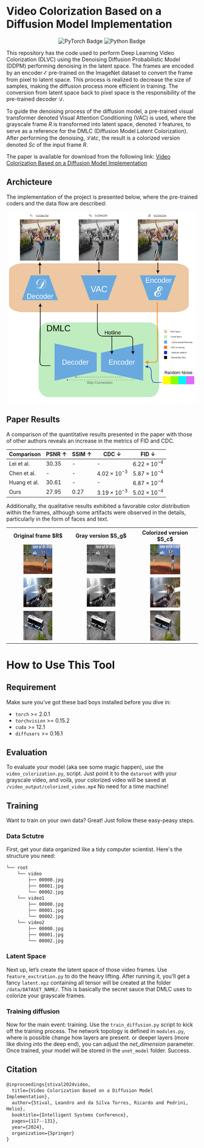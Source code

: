 # Video Colorization Based on a Diffusion Model Implementation

<p align="center">
  <img src="https://img.shields.io/badge/-pytorch-FA8072?logo=pytorch" alt="PyTorch Badge">
  <img src="https://img.shields.io/badge/-python-B0E0E6?logo=python" alt="Python Badge">
</p>

This repository has the code used to perform Deep Learning Video Colorization (DLVC) using the Denoising Diffusion Probabilistic Model (DDPM) performing denoising in the latent space. The frames are encoded by an encoder $\mathcal{E}$ pre-trained on the ImageNet dataset to convert the frame from pixel to latent space. This process is realized to decrease the size of samples, making the diffusion process more efficient in training. The conversion from latent space back to pixel space is the responsibility of the pre-trained decoder $\mathcal{D}$.

To guide the denoising process of the diffusion model, a pre-trained visual transformer denoted Visual Attention Conditioning (VAC) is used, where the grayscale frame $R$ is transformed into latent space, denoted $\mathcal{V}{\text{features}}$, to serve as a reference for the DMLC (Diffusion Model Latent Colorization). After performing the denoising, $\mathcal{L}{\text{at}c}$, the result is a colorized version denoted $S{c}$ of the input frame $R$.

The paper is available for download from the following link: [Video Colorization Based on a Diffusion Model Implementation](https://link.springer.com/chapter/10.1007/978-3-031-66329-1_10)

## Archicteure
The implementation of the project is presented below, where the pre-trained coders and the data flow are described:

<p align="center">
    <img src="readme/network.svg" alt="Model Workflow" style="height: 500px; width:500px;"/>
</p>

## Paper Results
A comparison of the quantitative results presented in the paper with those of other authors reveals an increase in the metrics of FID and CDC.

| **Comparison** | **PSNR $\uparrow$** | **SSIM $\uparrow$** | **CDC $\downarrow$** | **FID $\downarrow$** |
|----------------|---------------------|---------------------|----------------------|----------------------|
| Lei et al.     | 30.35               | -                   | -                    | $6.22 \times 10^{-4}$ |
| Chen et al.    | -                   | -                   | $4.02 \times 10^{-3}$| $5.87 \times 10^{-4}$ |
| Huang et al.   | 30.61               | -                   | -                    | $6.87 \times 10^{-4}$ |
| Ours           | 27.95               | 0.27                | $3.19 \times 10^{-3}$| $5.02 \times 10^{-4}$ |

Additionally, the qualitative results exhibited a favorable color distribution within the frames, although some artifacts were observed in the details, particularly in the form of faces and text.

<table style="width:100%; text-align:center;">
    <tr>
        <th style="text-align:center;">Original frame $R$</th>
        <th style="text-align:center;">Gray version $S_g$</th>
        <th style="text-align:center;">Colorized version $S_c$</th>
    </tr>
    <tr>
        <td style="text-align:center;"><div style="display:inline-block;"><img src="readme/R.jpg" width="50%"></div></td>
        <td style="text-align:center;"><div style="display:inline-block;"><img src="readme/sg.jpg" width="50%"></div></td>
        <td style="text-align:center;"><div style="display:inline-block;"><img src="readme/tenis_vest_sc.jpg" width="50%"></div></td>
    </tr>
    <tr>
        <td style="text-align:center;"><div style="display:inline-block;"><img src="readme/aerobatics_R.jpg" width="50%"></div></td>
        <td style="text-align:center;"><div style="display:inline-block;"><img src="readme/aerobatics_sg.jpg" width="50%"></div></td>
        <td style="text-align:center;"><div style="display:inline-block;"><img src="readme/aerobatics_sc.jpg" width="50%"></div></td>
    </tr>
    <tr>
        <td style="text-align:center;"><div style="display:inline-block;"><img src="readme/bus_r.jpg" width="50%"></div></td>
        <td style="text-align:center;"><div style="display:inline-block;"><img src="readme/bus_sg.jpg" width="50%"></div></td>
        <td style="text-align:center;"><div style="display:inline-block;"><img src="readme/bus_sc.jpg" width="50%"></div></td>
    </tr>
</table>


# How to Use This Tool

## Requirement
Make sure you’ve got these bad boys installed before you dive in:
- `torch` >= 2.0.1
- `torchvision` >= 0.15.2
- `cuda` >= 12.1
- `diffusers` >= 0.16.1

## Evaluation 
To evaluate your model (aka see some magic happen), use the ```video_colorization.py```, script. Just point it to the  ```dataroot``` with your grayscale video, and voilà, your colorized video will be saved at ```/video_output/colorized_video.mp4``` No need for a time machine!

## Training
Want to train on your own data? Great! Just follow these easy-peasy steps.

### Data Sctutre
First, get your data organized like a tidy computer scientist. Here's the structure you need:
```
└── root
    └── video
        ├── 00000.jpg
        ├── 00001.jpg
        └── 00002.jpg
    └── video1
        ├── 00000.jpg
        ├── 00001.jpg
        └── 00002.jpg
    └── video2
        ├── 00000.jpg
        ├── 00001.jpg
        └── 00002.jpg
```

### Latent Space
Next up, let’s create the latent space of those video frames. Use ```feature_exctration.py``` to do the heavy lifting. After running it, you’ll get a fancy ```latent.npz``` containing all tensor will be created at the folder ```/data/DATASET_NAME/```. This is basically the secret sauce that DMLC uses to colorize your grayscale frames.

### Training diffusion
Now for the main event: training. Use the ```train_diffusion.py``` script to kick off the training process. The network topology is defined in ```modules.py```, where is possible change how layers are present. or deeper layers (more like diving into the deep end), you can adjust the *net_dimension* parameter. Once trained, your model will be stored in the  ```unet_model``` folder. Success.

## Citation
```
@inproceedings{stival2024video,
  title={Video Colorization Based on a Diffusion Model Implementation},
  author={Stival, Leandro and da Silva Torres, Ricardo and Pedrini, Helio},
  booktitle={Intelligent Systems Conference},
  pages={117--131},
  year={2024},
  organization={Springer}
}
```
